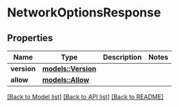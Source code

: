 # NetworkOptionsResponse

## Properties

| Name        | Type                              | Description | Notes |
| ----------- | --------------------------------- | ----------- | ----- |
| **version** | [**models::Version**](Version.md) |             |       |
| **allow**   | [**models::Allow**](Allow.md)     |             |       |

[[Back to Model list]](../README.md#documentation-for-models)
[[Back to API list]](../README.md#documentation-for-api-endpoints) [[Back to README]](../README.md)

